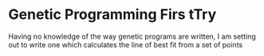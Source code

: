 # Genetic Programming Firs tTry
Having no knowledge of the way genetic programs are written, I am setting out to write one which calculates the line of best fit from a set of points
